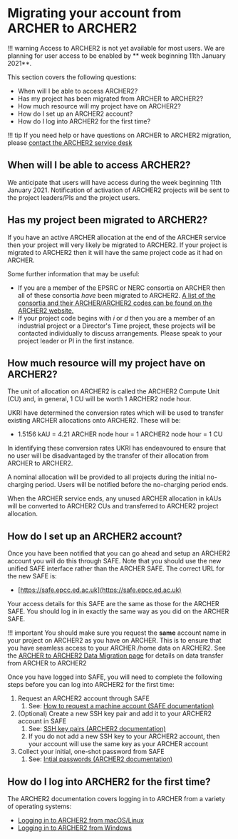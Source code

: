 # Migrating your account from ARCHER to ARCHER2

!!! warning
    Access to ARCHER2 is not yet available for most users. We
    are planning for user access to be enabled by
    ** week beginning 11th January 2021**.

This section covers the following questions:

  - When will I be able to access ARCHER2?
  - Has my project has been migrated from ARCHER to ARCHER2?
  - How much resource will my project have on ARCHER2?
  - How do I set up an ARCHER2 account?
  - How do I log into ARCHER2 for the first time?

!!! tip
    If you need help or have questions on ARCHER to ARCHER2 migration, 
    please [contact the ARCHER2 service desk](https://www.archer2.ac.uk/support-access/servicedesk.html)

## When will I be able to access ARCHER2?

We anticipate that users will have access during the week beginning 11th January 2021. Notification of activation of ARCHER2 projects will be sent to the project leaders/PIs and the project users. 

## Has my project been migrated to ARCHER2?

If you have an active ARCHER allocation at the end of the ARCHER service
then your project will very likely be migrated to ARCHER2. If your project
is migrated to ARCHER2 then it will have the same project code as it had
on ARCHER.

Some further information that may be useful:

   - If you are a member of the EPSRC or NERC consortia on ARCHER then
     all of these consortia *have* been migrated to ARCHER2.
     [A list of the consortia and their ARCHER/ARCHER2 codes can be found on the ARCHER2 website.](https://www.archer2.ac.uk/research/consortia/)
   - If your project code begins with *i* or *d* then you are a member
     of an industrial project or a Director's Time project, these
     projects will be contacted individually to discuss arrangements.
     Please speak to your project leader or PI in the first instance.

## How much resource will my project have on ARCHER2?

The unit of allocation on ARCHER2 is called the ARCHER2 Compute Unit (CU)
and, in general, 1 CU will be worth 1 ARCHER2 node hour.

UKRI have determined the conversion rates which will be used to transfer
existing ARCHER allocations onto ARCHER2. These will be: 

   - 1.5156 kAU = 4.21 ARCHER node hour = 1 ARCHER2 node hour = 1 CU

In identifying these conversion rates UKRI has endeavoured to ensure that
no user will be disadvantaged by the transfer of their allocation from
ARCHER to ARCHER2.

A nominal allocation will be provided to all projects during the initial
no-charging period. Users will be notified before the no-charging period ends.

When the ARCHER service ends, any unused ARCHER allocation in kAUs will be
converted to ARCHER2 CUs and transferred to ARCHER2 project allocation.

## How do I set up an ARCHER2 account?

Once you have been notified that you can go ahead and setup an ARCHER2 
account you will do this through SAFE. Note that you should use the new
unified SAFE interface rather than the ARCHER SAFE. The correct URL for
the new SAFE is:

   - [https://safe.epcc.ed.ac.uk](https://safe.epcc.ed.ac.uk)

Your access details for this SAFE are the same as those for the ARCHER
SAFE. You should log in in exactly the same way as you did on the 
ARCHER SAFE.

!!! important
    You should make sure you request the **same** account name in your
    project on ARCHER2 as you have on ARCHER. This is to ensure that
    you have seamless access to your ARCHER /home data on ARCHER2. See
    the [ARCHER to ARCHER2 Data Migration page](data-migration.md) for
    details on data transfer from ARCHER to ARCHER2

Once you have logged into SAFE, you will need to complete the following
steps before you can log into ARCHER2 for the first time:

   1. Request an ARCHER2 account through SAFE
      1. See: [How to request a machine account (SAFE documentation)](https://epcced.github.io/safe-docs/safe-for-users/#how-to-request-a-machine-account)
   2. (Optional) Create a new SSH key pair and add it to your ARCHER2 account in SAFE
      1. See: [SSH key pairs (ARCHER2 documentation)](https://docs.archer2.ac.uk/user-guide/connecting/#ssh-key-pairs)
      2. If you do not add a new SSH key to your ARCHER2 account, then
         your account will use the same key as your ARCHER account
   3. Collect your initial, one-shot password from SAFE
      1. See: [Intial passwords (ARCHER2 documentation)](https://docs.archer2.ac.uk/user-guide/connecting/#initial-passwords)

## How do I log into ARCHER2 for the first time?

The ARCHER2 documentation covers logging in to ARCHER from a variety
of operating systems:

   - [Logging in to ARCHER2 from macOS/Linux](https://docs.archer2.ac.uk/user-guide/connecting/#logging-in-from-linux-and-macos)
   - [Logging in to ARCHER2 from Windows](https://docs.archer2.ac.uk/user-guide/connecting/#logging-in-from-windows-using-mobaxterm)